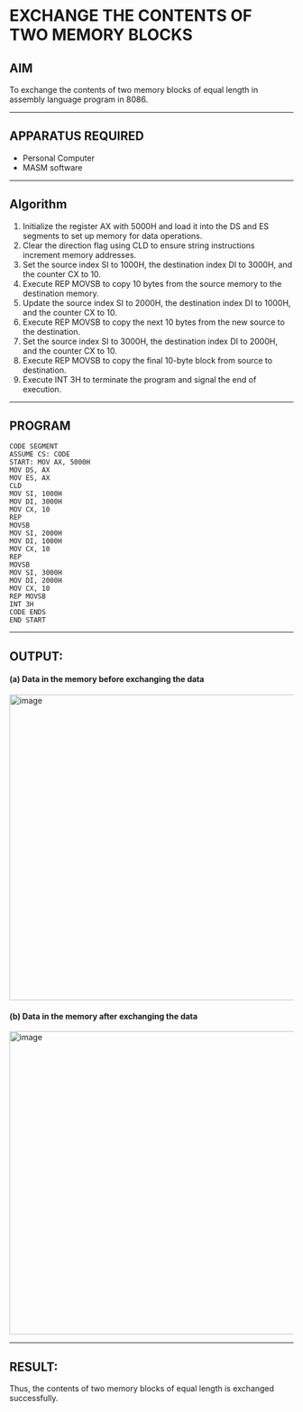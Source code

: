 
# EXCHANGE THE CONTENTS OF TWO MEMORY BLOCKS

## AIM
To exchange the contents of two memory blocks of equal length in assembly language program in 8086.

---
## APPARATUS REQUIRED
- Personal Computer  
- MASM software

---
## Algorithm
1. Initialize the register AX with 5000H and load it into the DS and ES segments to set up memory for data operations.
2. Clear the direction flag using CLD to ensure string instructions increment memory addresses.
3. Set the source index SI to 1000H, the destination index DI to 3000H, and the counter CX to 10.
4. Execute REP MOVSB to copy 10 bytes from the source memory to the destination memory.
5. Update the source index SI to 2000H, the destination index DI to 1000H, and the counter CX to 10.
6. Execute REP MOVSB to copy the next 10 bytes from the new source to the destination.
7. Set the source index SI to 3000H, the destination index DI to 2000H, and the counter CX to 10.
8. Execute REP MOVSB to copy the final 10-byte block from source to destination.
9. Execute INT 3H to terminate the program and signal the end of execution.

---
## PROGRAM

```
CODE SEGMENT
ASSUME CS: CODE
START: MOV AX, 5000H
MOV DS, AX
MOV ES, AX
CLD
MOV SI, 1000H
MOV DI, 3000H
MOV CX, 10
REP
MOVSB
MOV SI, 2000H
MOV DI, 1000H
MOV CX, 10
REP
MOVSB
MOV SI, 3000H
MOV DI, 2000H
MOV CX, 10
REP MOVSB
INT 3H
CODE ENDS
END START
```
---
## OUTPUT:

#### (a) Data in the memory before exchanging the data

<img width="804" height="542" alt="image" src="https://github.com/user-attachments/assets/f307ba2d-8809-42bb-a60a-0ed0bdd084ea" />

#### (b) Data in the memory after exchanging the data

<img width="809" height="538" alt="image" src="https://github.com/user-attachments/assets/03fb9f1a-4129-4083-a9e0-801a54eed066" />

---

## RESULT:
Thus, the contents of two memory blocks of equal length is exchanged successfully.
